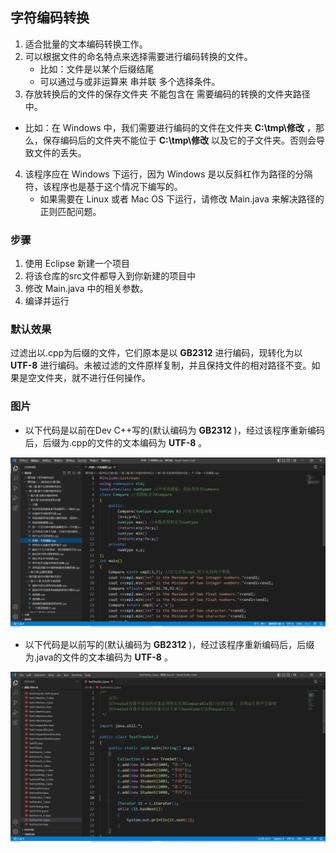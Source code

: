 ## 字符编码转换

1. 适合批量的文本编码转换工作。
2. 可以根据文件的命名特点来选择需要进行编码转换的文件。
   - 比如：文件是以某个后缀结尾
   - 可以通过与或非运算来 串并联 多个选择条件。
3.  存放转换后的文件的保存文件夹 不能包含在 需要编码的转换的文件夹路径中。
   - 比如：在 Windows 中，我们需要进行编码的文件在文件夹 **C:\tmp\修改** ，那么，保存编码后的文件夹不能位于 **C:\tmp\修改** 以及它的子文件夹。否则会导致文件的丢失。
4. 该程序应在 Windows 下运行，因为 Windows 是以反斜杠作为路径的分隔符，该程序也是基于这个情况下编写的。
   - 如果需要在 Linux 或者 Mac OS 下运行，请修改 Main.java 来解决路径的正则匹配问题。

### 步骤

1. 使用 Eclipse 新建一个项目
2. 将该仓库的src文件都导入到你新建的项目中
4. 修改 Main.java 中的相关参数。
5. 编译并运行

### 默认效果

过滤出以.cpp为后缀的文件，它们原本是以 **GB2312** 进行编码，现转化为以 **UTF-8** 进行编码。未被过滤的文件原样复制，并且保持文件的相对路径不变。如果是空文件夹，就不进行任何操作。

### 图片

- 以下代码是以前在Dev C++写的(默认编码为 **GB2312** )，经过该程序重新编码后，后缀为.cpp的文件的文本编码为 **UTF-8** 。

![image-20220615094625761](images/image-20220615094625761.png)

- 以下代码是以前写的(默认编码为 **GB2312** )，经过该程序重新编码后，后缀为.java的文件的文本编码为 **UTF-8** 。

![image-20220615094908363](images/image-20220615094908363.png)

